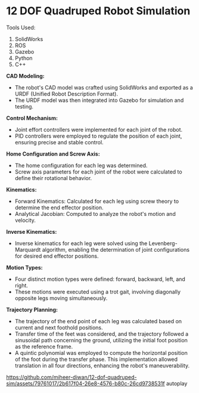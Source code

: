 # 12 DOF Quadruped Robot Simulation

Tools Used:
  1. SolidWorks
  2. ROS
  3. Gazebo
  4. Python
  5. C++

**CAD Modeling:**
* The robot's CAD model was crafted using SolidWorks and exported as a URDF (Unified Robot Description Format).
* The URDF model was then integrated into Gazebo for simulation and testing.

**Control Mechanism:**
* Joint effort controllers were implemented for each joint of the robot.
* PID controllers were employed to regulate the position of each joint, ensuring precise and stable control.

**Home Configuration and Screw Axis:**
* The home configuration for each leg was determined.
* Screw axis parameters for each joint of the robot were calculated to define their rotational behavior.

**Kinematics:**
* Forward Kinematics: Calculated for each leg using screw theory to determine the end effector position.
* Analytical Jacobian: Computed to analyze the robot's motion and velocity.

**Inverse Kinematics:**
* Inverse kinematics for each leg were solved using the Levenberg-Marquardt algorithm, enabling the determination of joint configurations for desired end effector positions.

**Motion Types:**
* Four distinct motion types were defined: forward, backward, left, and right.
* These motions were executed using a trot gait, involving diagonally opposite legs moving simultaneously.

**Trajectory Planning:**
* The trajectory of the end point of each leg was calculated based on current and next foothold positions.
* Transfer time of the feet was considered, and the trajectory followed a sinusoidal path concerning the ground, utilizing the initial foot position as the reference frame.
* A quintic polynomial was employed to compute the horizontal position of the foot during the transfer phase. This implementation allowed translation in all four directions, enhancing the robot's maneuverability.



https://github.com/miheer-diwan/12-dof-quadruped-sim/assets/79761017/2b617f04-26e8-4576-b80c-26cd9738531f autoplay


